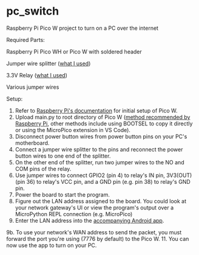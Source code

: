 # pc_switch
Raspberry Pi Pico W project to turn on a PC over the internet

Required Parts:

Raspberry Pi Pico WH or Pico W with soldered header

Jumper wire splitter ([what I used](https://www.amazon.com/gp/product/B0CNYJZ8D7/))

3.3V Relay ([what I used](https://www.amazon.com/gp/product/B08W3XDNGK/?th=1))

Various jumper wires

Setup:
1. Refer to [Raspberry Pi's documentation](https://projects.raspberrypi.org/en/projects/get-started-pico-w/1) for initial setup of Pico W.
2. Upload main.py to root directory of Pico W ([method recommended by Raspberry Pi](https://projects.raspberrypi.org/en/projects/getting-started-with-the-pico/9), other methods include using BOOTSEL to copy it directly or using the MicroPico extension in VS Code).
3. Disconnect power button wires from power button pins on your PC's motherboard.
4. Connect a jumper wire splitter to the pins and reconnect the power button wires to one end of the splitter.
5. On the other end of the splitter, run two jumper wires to the NO and COM pins of the relay.
6. Use jumper wires to connect GPIO2 (pin 4) to relay's IN pin, 3V3(OUT) (pin 36) to relay's VCC pin, and a GND pin (e.g. pin 38) to relay's GND pin.
7. Power the board to start the program.
8. Figure out the LAN address assigned to the board. You could look at your network gateway's UI or view the program's output over a MicroPython REPL connection (e.g. MicroPico)
9. Enter the LAN address into the [accompanying Android app](https://github.com/wyattgardner/pc_switch_app).

9b. To use your network's WAN address to send the packet, you must forward the port you're using (7776 by default) to the Pico W.
11. You can now use the app to turn on your PC.
